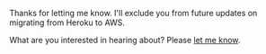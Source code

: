 Thanks for letting me know. I'll exclude you from future updates on migrating from Heroku to AWS.

What are you interested in hearing about? Please [let me know](mailto:ryan@ryaneschinger.com).
